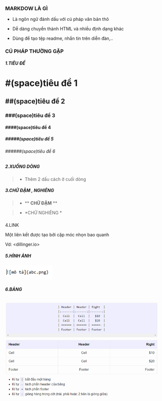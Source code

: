 ### MARKDOW LÀ GÌ

- Là ngôn ngữ đánh dấu với cú pháp văn bản thô

- Dễ dàng chuyển thành HTML và nhiều định dạng khác

- Dùng để tạo tệp readme, nhắn tin trên diễn đàn,..

### CÚ PHÁP THƯỜNG GẶP

##### 1.TIÊU ĐỀ
> 
# #(space)tiêu đề 1
> 
## ##(space)tiêu đề 2
> 
### ###(space)tiêu đề 3
> 
#### ####(space)tiêu đề 4
> 
##### #####(space)tiêu đề 5
> 
###### ######(space)tiêu đề 6

##### 2.XUỐNG DÒNG

> - Thêm 2 dấu cách ở cuối dòng
##### 3.CHỮ ĐẬM , NGHIÊNG 

>- ** **CHỮ ĐẬM**  **   

>- *CHỮ NGHIÊNG * 
##### 
4.LINK
 
Một liên kết được tạo bởi cặp móc nhọn bao quanh  
 
Vd: <dillinger.io>

##### 5.HÌNH ẢNH

 ![](Zalo_ScreenShot_12_10_2016_1319182.png)
 
##### 6.BẢNG
 ![](Zalo_ScreenShot_12_10_2016_1321395.png)